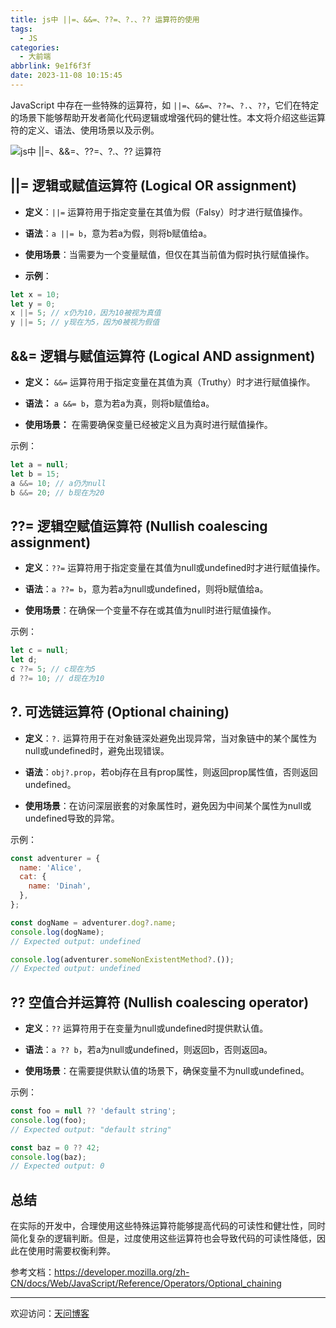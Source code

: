 ```yaml
---
title: js中 ||=、&&=、??=、?.、?? 运算符的使用
tags:
  - JS
categories:
  - 大前端
abbrlink: 9e1f6f3f
date: 2023-11-08 10:15:45
---
```


JavaScript 中存在一些特殊的运算符，如 `||=`、`&&=`、`??=`、`?.`、`??`，它们在特定的场景下能够帮助开发者简化代码逻辑或增强代码的健壮性。本文将介绍这些运算符的定义、语法、使用场景以及示例。

![js中 ||=、&&=、??=、?.、?? 运算符](https://tiven.cn/static/img/js-operator-FhoecVju.jpg)

<!-- more -->

## ||= 逻辑或赋值运算符 (Logical OR assignment)

- **定义**：`||=` 运算符用于指定变量在其值为假（Falsy）时才进行赋值操作。

- **语法**：`a ||= b`，意为若a为假，则将b赋值给a。

- **使用场景**：当需要为一个变量赋值，但仅在其当前值为假时执行赋值操作。

- **示例**：

```javascript
let x = 10;
let y = 0;
x ||= 5; // x仍为10，因为10被视为真值
y ||= 5; // y现在为5，因为0被视为假值
```

## &&= 逻辑与赋值运算符 (Logical AND assignment)

- **定义：** `&&=` 运算符用于指定变量在其值为真（Truthy）时才进行赋值操作。

- **语法：** `a &&= b`，意为若a为真，则将b赋值给a。

- **使用场景：** 在需要确保变量已经被定义且为真时进行赋值操作。

示例：

```js
let a = null;
let b = 15;
a &&= 10; // a仍为null
b &&= 20; // b现在为20
```

## ??= 逻辑空赋值运算符 (Nullish coalescing assignment)

- **定义**：`??=` 运算符用于指定变量在其值为null或undefined时才进行赋值操作。

- **语法**：`a ??= b`，意为若a为null或undefined，则将b赋值给a。

- **使用场景**：在确保一个变量不存在或其值为null时进行赋值操作。

示例：

```js
let c = null;
let d;
c ??= 5; // c现在为5
d ??= 10; // d现在为10
```

## ?. 可选链运算符 (Optional chaining)

- **定义**：`?.` 运算符用于在对象链深处避免出现异常，当对象链中的某个属性为null或undefined时，避免出现错误。

- **语法**：`obj?.prop`，若obj存在且有prop属性，则返回prop属性值，否则返回undefined。

- **使用场景**：在访问深层嵌套的对象属性时，避免因为中间某个属性为null或undefined导致的异常。

示例：

```js
const adventurer = {
  name: 'Alice',
  cat: {
    name: 'Dinah',
  },
};

const dogName = adventurer.dog?.name;
console.log(dogName);
// Expected output: undefined

console.log(adventurer.someNonExistentMethod?.());
// Expected output: undefined
```

## ?? 空值合并运算符 (Nullish coalescing operator)

- **定义**：`??` 运算符用于在变量为null或undefined时提供默认值。

- **语法**：`a ?? b`，若a为null或undefined，则返回b，否则返回a。

- **使用场景**：在需要提供默认值的场景下，确保变量不为null或undefined。

示例：

```js
const foo = null ?? 'default string';
console.log(foo);
// Expected output: "default string"

const baz = 0 ?? 42;
console.log(baz);
// Expected output: 0
```

## 总结

在实际的开发中，合理使用这些特殊运算符能够提高代码的可读性和健壮性，同时简化复杂的逻辑判断。但是，过度使用这些运算符也会导致代码的可读性降低，因此在使用时需要权衡利弊。

参考文档：https://developer.mozilla.org/zh-CN/docs/Web/JavaScript/Reference/Operators/Optional_chaining

---

欢迎访问：[天问博客](https://tiven.cn/p/9e1f6f3f/ "天问博客-专注于大前端技术")

